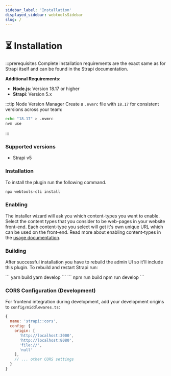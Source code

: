 ```yaml
---
sidebar_label: 'Installation'
displayed_sidebar: webtoolsSidebar
slug: /
---
```


# ⏳ Installation

:::prerequisites
Complete installation requirements are the exact same as for Strapi itself and can be found in the Strapi documentation.

**Additional Requirements:**
- **Node.js**: Version 18.17 or higher
- **Strapi**: Version 5.x

:::tip Node Version Manager
Create a `.nvmrc` file with `18.17` for consistent versions across your team:
```bash
echo "18.17" > .nvmrc
nvm use
```
:::

### Supported versions

- Strapi v5

### Installation

To install the plugin run the following command.

```bash
npx webtools-cli install
```

### Enabling

The installer wizard will ask you which content-types you want to enable. Select the content types that you consider to be web-pages in your website front-end. Each content-type you select will get it's own unique URL which can be used on the front-end. Read more about enabling content-types in the [usage documentation](/webtools/usage).

### Building

After successful installation you have to rebuild the admin UI so it'll include this plugin. To rebuild and restart Strapi run:

<Tabs groupId="yarn-npm">
  <TabItem value="yarn" label="Yarn">
    ```
    yarn build
    yarn develop
    ```
  </TabItem>
  <TabItem value="npm" label="NPM">
    ```
    npm run build
    npm run develop
    ```
  </TabItem>
</Tabs>

### CORS Configuration (Development)

For frontend integration during development, add your development origins to `config/middlewares.ts`:

```js
{
  name: 'strapi::cors',
  config: {
    origin: [
      'http://localhost:3000',
      'http://localhost:8080', 
      'file://',
      'null'
    ],
    // ... other CORS settings
  }
}
```

